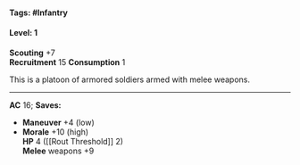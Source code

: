 #### Tags: #Infantry 

#### Level: 1

**Scouting** +7  
**Recruitment** 15
**Consumption** 1  

This is a platoon of armored soldiers armed with melee weapons.  

---
**AC** 16; 
**Saves:**
- **Maneuver** +4 (low) 
- **Morale** +10 (high)  
**HP** 4 ([[Rout Threshold]] 2)  
**Melee** weapons +9